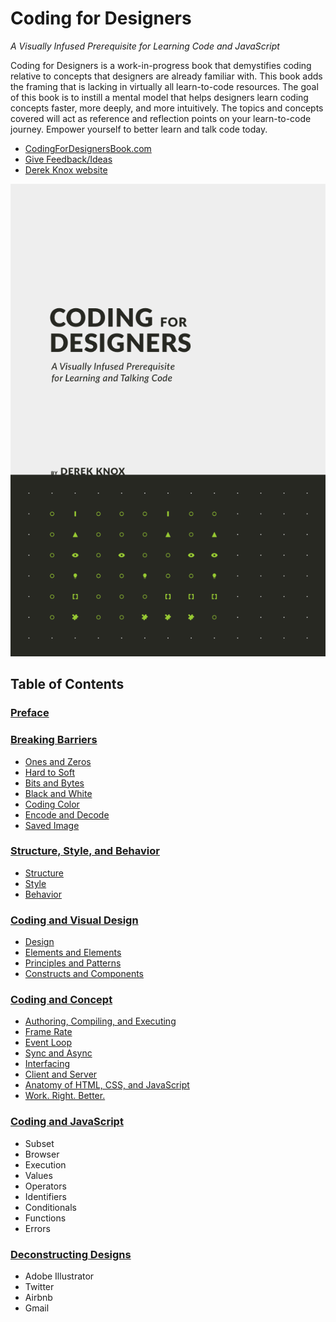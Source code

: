 # Coding for Designers

*A Visually Infused Prerequisite for Learning Code and JavaScript*

Coding for Designers is a work-in-progress book that demystifies coding relative to concepts that designers are already familiar with. This book adds the framing that is lacking in virtually all learn-to-code resources. The goal of this book is to instill a mental model that helps designers learn coding concepts faster, more deeply, and more intuitively. The topics and concepts covered will act as reference and reflection points on your learn-to-code journey. Empower yourself to better learn and talk code today.

- [CodingForDesignersBook.com](http://codingfordesignersbook.com/)
- [Give Feedback/Ideas](https://goo.gl/forms/hFoc5wE7x7KCYDwI2)
- [Derek Knox website](http://www.derekknox.com)

![Coding for Designers](book/assets/img/coding-for-designers-4-visually-infused.png?v0.3 "Coding for Designers")

## Table of Contents

### [Preface](http://codingfordesignersbook.com/preface/)

### [Breaking Barriers](http://codingfordesignersbook.com/breaking-barriers/)
- [Ones and Zeros](http://codingfordesignersbook.com/breaking-barriers/#ones-and-zeros)
- [Hard to Soft](http://codingfordesignersbook.com/breaking-barriers/#hard-to-soft)
- [Bits and Bytes](http://codingfordesignersbook.com/breaking-barriers/#bits-and-bytes)
- [Black and White](http://codingfordesignersbook.com/breaking-barriers/#black-and-white)
- [Coding Color](http://codingfordesignersbook.com/breaking-barriers/#coding-color)
- [Encode and Decode](http://codingfordesignersbook.com/breaking-barriers/#encode-and-decode)
- [Saved Image](http://codingfordesignersbook.com/breaking-barriers/#saved-image)

### [Structure, Style, and Behavior](http://codingfordesignersbook.com/structure-style-and-behavior/)
- [Structure](http://codingfordesignersbook.com/structure-style-and-behavior/#structure)
- [Style](http://codingfordesignersbook.com/structure-style-and-behavior/#style)
- [Behavior](http://codingfordesignersbook.com/structure-style-and-behavior/#behavior)

### [Coding and Visual Design](http://codingfordesignersbook.com/coding-and-visual-design/)
- [Design](http://codingfordesignersbook.com/coding-and-visual-design/#design)
- [Elements and Elements](http://codingfordesignersbook.com/coding-and-visual-design/#elements-and-elements)
- [Principles and Patterns](http://codingfordesignersbook.com/coding-and-visual-design/#principles-and-patterns)
- [Constructs and Components](http://codingfordesignersbook.com/coding-and-visual-design/#constructs-and-components)

### [Coding and Concept](http://codingfordesignersbook.com/coding-and-concept/)
- [Authoring, Compiling, and Executing](http://codingfordesignersbook.com/coding-and-concept/#authoring-compiling-and-executing)
- [Frame Rate](http://codingfordesignersbook.com/coding-and-concept/#frame-rate)
- [Event Loop](http://codingfordesignersbook.com/coding-and-concept/#event-loop)
- [Sync and Async](http://codingfordesignersbook.com/coding-and-concept/#sync-and-async)
- [Interfacing](http://codingfordesignersbook.com/coding-and-concept/#interfacing)
- [Client and Server](http://codingfordesignersbook.com/coding-and-concept/#client-and-server)
- [Anatomy of HTML, CSS, and JavaScript](http://codingfordesignersbook.com/coding-and-concept/#anatomy-of-html-css-and-javascript)
- [Work. Right. Better.](http://codingfordesignersbook.com/coding-and-concept/#work-right-better-)

### [Coding and JavaScript](http://codingfordesignersbook.com/coding-and-javascript/)
- Subset
- Browser
- Execution
- Values
- Operators
- Identifiers
- Conditionals
- Functions
- Errors

### [Deconstructing Designs](http://codingfordesignersbook.com/deconstructing-designs/)
- Adobe Illustrator
- Twitter
- Airbnb
- Gmail
